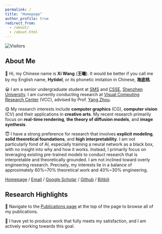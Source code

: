```yaml
---
permalink: /
title: "Homepage"
author_profile: true
redirect_from: 
  - /about/
  - /about.html
---
```


![Visitors](https://api.visitorbadge.io/api/combined?path=https%3A%2F%2Fhytidel.github.io%2F&label=HITS&countColor=%23ff9a9a&style=plastic&labelStyle=none)

## About Me

🤣 Hi, my Chinese name is **Xi Wang** (**王曦**). 
It would be better if you call me by my English name, **Hytidel**, or its phonetic imitation in Chinese, **海底桃**.

😀 I am a senior undergraduate student at [SMS](https://math.szu.edu.cn/) and [CSSE](https://csse.szu.edu.cn/), [Shenzhen University](https://www.szu.edu.cn/). 
I am currently conducting research at [Visual Computing Research Center](https://vcc.tech) (VCC), advised by Prof. [Yang Zhou](https://zhouyangvcc.github.io/). 

😋 My research interests include **computer graphics** (CG), **computer vision** (CV) and their applications in **creative arts**. My recent research primarily focus on **real-time rendering**, **the theory of diffusion models**, and **image synthesis**. 

😇 I have a strong preference for research that involves **explicit modeling**, **solid theoretical foundations**, and **high interpretability**. 
I am not particularly fond of AI, especially training a neural network as a black box, with no insight into why and how it works. 
Instead, I primarily focus on leveraging existing pre-trained models to conduct research that is interpretable and theoretically grounded. 
I am not inclined toward overly engineering research.
Precisely, my interests lie in a balance of approximately 60%~70% theoretical work and 40%~30% engineering.

[Homepage](https://hytidel.github.io/) / [Email](mailto:hytidel333@gmail.com) / [Google Scholar](https://scholar.google.com/citations?user=fVdwWy0AAAAJ) / [Github](https://github.com/hytidel) / [Bilibili](https://space.bilibili.com/382329676)

## Research Highlights

🧐 Navigate to the [Publications page](https://hytidel.github.io//publications) at the top of the page to browse all of my publications. 

💪 I have yet to produce work that fully meets my satisfaction, and I am actively working towards this goal. 

